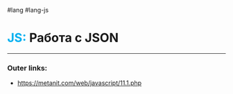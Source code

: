 #lang #lang-js
# <font color="#00b0f0">JS:</font> Работа с JSON
---
### Outer links:
- https://metanit.com/web/javascript/11.1.php